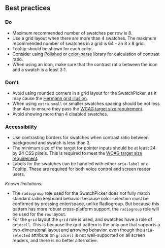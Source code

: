 ## Best practices

### Do

- Maximum recommended number of swatches per row is 8.
- Use a grid layout when there are more than 4 swatches. The maximum recommended number of swatches in a grid is 64 - an 8 x 8 grid.
- Tooltip should be shown for each color.
- Consider using [Polished](https://polished.js.org/) or [color-parse](https://www.npmjs.com/package/color-parse) library for calculation of contrast ratio.
- When using an icon, make sure that the contrast ratio between the icon and a swatch is a least 3:1.

### Don't

- Avoid using rounded corners in a grid layout for the SwatchPicker, as it may cause the [Hermann grid illusion](https://en.wikipedia.org/wiki/Grid_illusion).
- When using `extra small` or smaller swatches spacing should be not less than 4px to ensure they pass the [WCAG target size requirement](https://w3c.github.io/wcag/understanding/target-size-minimum.html).
- Avoid showing more than 4 disabled swatches.

### Accessibility

- Use contrasting borders for swatches when contrast ratio between background and swatch is less than 3.
- The minimum size of the target for pointer inputs should be at least 24 by 24 CSS pixels. This is required to meet the [WCAG target size requirement](https://w3c.github.io/wcag/guidelines/22/#target-size-minimum).
- Labels for the swatches can be handled with either `aria-label` or a Tooltip. These are required for both voice control and screen reader users.

_Known limitations:_

- The `radiogroup` role used for the SwatchPicker does not fully match standard radio keyboard behavior because color selection must be confirmed by pressing enter/space, unlike Radiogroup. But because this pattern has more robust cross-platform support, the `radiogroup` role will be used for the `row` layout.
- For the `grid` layout the `grid` role is used, and swatches have a role of `gridcell`. This is because the grid pattern is the only one that supports a two-dimensional layout and arrowing behavior, even though the `aria-selected` attribute on `gridcell` is not well-supported on all screen readers, and there is no better alternative.
